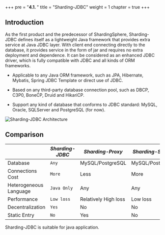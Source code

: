 +++
pre = "<b>4.1. </b>"
title = "Sharding-JDBC"
weight = 1
chapter = true
+++

## Introduction

As the first product and the predecessor of ShardingSphere, Sharding-JDBC defines itself as a lightweight Java framework that provides extra service at Java JDBC layer. With client end connecting directly to the database, it provides service in the form of jar and requires no extra deployment and dependence. It can be considered as an enhanced JDBC driver, which is fully compatible with JDBC and all kinds of ORM frameworks.

- Applicable to any Java ORM framework, such as JPA, Hibernate, Mybatis, Spring JDBC Template or direct use of JDBC.

- Based on any third-party database connection pool, such as DBCP, C3P0, BoneCP, Druid and HikariCP.

- Support any kind of database that conforms to JDBC standard: MySQL, Oracle, SQLServer and PostgreSQL (for now).

![Sharding-JDBC Architecture](https://shardingsphere.apache.org/document/current/img/sharding-jdbc-brief.png)

## Comparison

|                        | *Sharding-JDBC* | *Sharding-Proxy*     | *Sharding-Sidecar* |
| ---------------------- | --------------- | -------------------- | ------------------ |
| Database               | `Any`           | MySQL/PostgreSQL     | MySQL/PostgreSQL   |
| Connections Cost       | `More`          | Less                 | More               |
| Heterogeneous Language | `Java Only`     | Any                  | Any                |
| Performance            | `Low loss`      | Relatively High loss | Low loss           |
| Decentralization       | `Yes`           | No                   | No                 |
| Static Entry           | `No`            | Yes                  | No                 |

Sharding-JDBC is suitable for java application.
